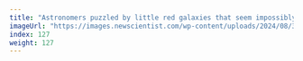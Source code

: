 ```yaml
---
title: "Astronomers puzzled by little red galaxies that seem impossibly dense"
imageUrl: "https://images.newscientist.com/wp-content/uploads/2024/08/30145831/SEI_219239644.jpg?width=788"
index: 127
weight: 127
---
```

